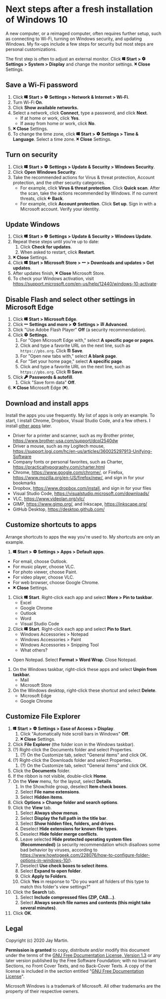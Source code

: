 # Next steps after a fresh installation of Windows 10

A new computer, or a reimaged computer, often requires further setup, such as connecting to Wi-Fi, turning on Windows security, and updating Windows. My fix-ups include a few steps for security but most steps are personal customizations. 

The first step is often to adjust an external monitor. Click <img src='fab/windows.svg' alt='Windows' height='12'> **Start >** <img src='fas/cog.svg' alt='Settings' height='12'> **Settings > System > Display** and change the monitor settings. <img src='fas/times.svg' alt='X' height='12'> **Close** Settings.

## Save a Wi-Fi password

1. Click <img src='fab/windows.svg' alt='Windows' height='12'> **Start >** <img src='fas/cog.svg' alt='Settings' height='12'> **Settings > Network & Internet > Wi-Fi**.
1. Turn Wi-Fi **On**.
1. Click **Show available networks.**
1. Select a network, click **Connect**, type a password, and click **Next**. 
    - If at home or work, click **Yes**. 
    - If away from home or work, click **No**.
1. <img src='fas/times.svg' alt='X' height='12'> **Close** Settings.
1. To change the time zone, click <img src='fab/windows.svg' alt='Windows' height='12'> **Start >** <img src='fas/cog.svg' alt='Settings' height='12'> **Settings > Time & Language**. Select a time zone. <img src='fas/times.svg' alt='X' height='12'> **Close** Settings.

## Turn on security

1. Click <img src='fab/windows.svg' alt='Windows' height='12'> **Start >** <img src='fas/cog.svg' alt='Settings' height='12'> **Settings > Update & Security > Windows Security**. 
1. Click **Open Windows Security**.
1. Take the recommended actions for Virus & threat protection, Account protection, and the other security categories.
    - For example, click **Virus & threat protection**. Click **Quick scan**. After the scan, take the actions recommended by Windows. If no current threats, click <img src='fas/arrow-left.svg' alt='X' height='12'> **Back**.
    - For example, click **Account protection**. Click **Set up**. Sign in with a Microsoft account. Verify your identity.

## Update Windows

1. Click <img src='fab/windows.svg' alt='Windows' height='12'> **Start >** <img src='fas/cog.svg' alt='Settings' height='12'> **Settings > Update & Security > Windows Update**.
1. Repeat these steps until you're up to date:
   1. Click **Check for updates**.
   1. When asked to restart, click **Restart**.
1. <img src='fas/times.svg' alt='X' height='12'> **Close** Settings.
1. Click <img src='fab/windows.svg' alt='Windows' height='12'> **Start > Microsoft Store >** <img src='fas/ellipsis-h.svg' alt='...' width='12'> **> Downloads and updates > Get updates**.
1. After updates finish, <img src='fas/times.svg' alt='X' height='12'> **Close** Microsoft Store.
1. To check your Windows activation, visit <https://support.microsoft.com/en-us/help/12440/windows-10-activate>·

## Disable Flash and select other settings in Microsoft Edge

1. Click <img src='fab/windows.svg' alt='Windows' height='12'> **Start > Microsoft Edge**.
1. Click <img src='fas/ellipsis-h.svg' alt='...' width='12'> **Settings and more >** <img src='fas/cog.svg' alt='Settings' height='12'> **Settings >** <img src='fas/sliders-h.svg' alt='Advanced' height='12'> **Advanced**. 
1. Click "Use Adobe Flash Player" **Off** (a security recommendation).
1. Click <img src='fas/cog.svg' alt='Settings' height='12'> **Settings**.
   1. For "Open Microsoft Edge with," select **A specific page or pages**.
   1. Click and type a favorite URL on the next line, such as `https://pbs.org`. Click <img src='far/save.svg' alt='Save' height='12'> **Save**.
   1. For "Open new tabs with," select **A blank page**.
   1. For "Set your home page," select **A specific page**.
   1. Click and type a favorite URL on the next line, such as `https://pbs.org`. Click <img src='far/save.svg' alt='Save' height='12'> **Save**.
1. Click <img src='fas/key.svg' alt='Key' height='12'> **Passwords & autofill**.
   1. Click "Save form data" **Off**.
1. <img src='fas/times.svg' alt='X' height='12'> **Close** Microsoft Edge (<img src='fas/times.svg' alt='X' height='12'>).

## Download and install apps

Install the apps you use frequently. My list of apps is only an example. To start, I install Chrome, Dropbox, Visual Studio Code, and a few others. I install [other apps]() later.

- Driver for a printer and scanner, such as my Brother printer, <https://www.brother-usa.com/support/dcpl2540dw>
- Driver a mouse, such as my Logitech mouse, <https://support.logi.com/hc/en-us/articles/360025297913-Unifying-Software>
- Company fonts or personal favorites, such as Charter, <https://practicaltypography.com/charter.html>
- Chrome, <https://www.google.com/chrome/>, or Firefox, <https://www.mozilla.org/en-US/firefox/new/>, and sign in for your bookmarks
- Dropbox, <https://www.dropbox.com/install>, and sign in for your files
- Visual Studio Code, <https://visualstudio.microsoft.com/downloads/>
- VLC, <https://www.videolan.org/vlc/>
- GIMP, <https://www.gimp.org/>, and Inkscape, <https://inkscape.org/>
- GitHub Desktop, <https://desktop.github.com/>

## Customize shortcuts to apps

Arrange shortcuts to apps the way you're used to. My shortcuts are only an example.

1. <img src='fab/windows.svg' alt='Windows' height='12'> **Start >** <img src='fas/cog.svg' alt='Settings' height='12'> **Settings > Apps > Default apps**.
  - For email, choose Outlook.
  - For music player, choose VLC.
  - For photo viewer, choose Paint.
  - For video player, choose VLC.
  - For web browser, choose Google Chrome.
  - <img src='fas/times.svg' alt='X' height='12'> **Close** Settings.
1. Click <img src='fab/windows.svg' alt='Windows' height='12'> **Start**. Right-click each app and select **More > Pin to taskbar**.
   - Excel
   - Google Chrome
   - Outlook
   - Word
   - Visual Studio Code
1. Click <img src='fab/windows.svg' alt='Windows' height='12'> **Start**. Right-click each app and select **Pin to Start**.
   - Windows Accessories > Notepad
   - Windows Accessories > Paint
   - Windows Accessories > Snipping Tool
   - What others?  
- Open Notepad. Select **Format > Word Wrap**. Close Notepad.
1. On the Windows taskbar, right-click these apps and select **Unpin from taskbar.**
    - Mail
    - Microsoft Store
1. On the Windows desktop, right-click these shortcut and select **Delete**.
   - Microsoft Edge
   - Google Chrome
   
## Customize File Explorer

1. <img src='fab/windows.svg' alt='Windows' height='12'> **Start >** <img src='fas/cog.svg' alt='Settings' height='12'> **Settings > Ease of Access > Display**. 
   1. Click "Automatically hide scroll bars in Windows" **Off**. 
   1. <img src='fas/times.svg' alt='X' height='12'> **Close** Settings.
1. Click **File Explorer** (the folder icon in the Windows taskbar).
1. (?) Right-click the Documents folder and select Properties.
    1. (?) On the Customize tab, select "General items" and click OK.
1. (?) Right-click the Downloads folder and select Properties.
    1. (?) On the Customize tab, select "General items" and click OK.
1. Click the **Documents** folder.
1. If the ribbon is not visible, double-click **Home**.
1. On the **View** menu, for the layout, select **Details**.
    1. In the Show/hide group, deselect **Item check boxes**.
    1. Select **File name extensions**.
    1. Select **Hidden items**.
1. Click **Options > Change folder and search options**.
1. Click the **View** tab.
    1. Select **Always show menus**.
    1. Select **Display the full path in the title bar**.
    1. Select **Show hidden files, folders, and drives**.
    1. Deselect **Hide extensions for known file types**.
    1. Deselect **Hide folder merge conflicts**.
    1. Leave selected **Hide protected operating system files (Recommended)** (a security recommendation which disallows some bad behavior by viruses, according to <https://www.howtogeek.com/228076/how-to-configure-folder-options-in-windows-10/>).
    1. Deselect **Use check boxes to select items**.
    1. Select **Expand to open folder**.
    1. Click **Apply to Folders**.
    1. Click **Yes** in response to "Do you want all folders of this type to match this folder's view settings?"
1. Click the **Search** tab.
    1. Select **Include compressed files (ZIP, CAB...)**.
    1. Select **Always search file names and contents (this might take several minutes)**.
1. Click **OK**.

## Legal

Copyright (c) 2020 Jay Martin. 

**Permission is granted** to copy, distribute and/or modify this document
under the terms of the [GNU Free Documentation License, Version 1.3](https://www.gnu.org/licenses/fdl-1.3.txt)
or any later version published by the Free Software Foundation; 
with no Invariant Sections, no Front Cover Texts, and no Back-Cover Texts.
A copy of the license is included in the section entitled "[GNU Free Documentation License](fdl-1.3.md)".

Microsoft Windows is a trademark of Microsoft. All other trademarks are the property of their respective owners. 

<!--- --->
